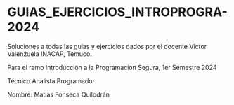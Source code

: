 # GUIAS_EJERCICIOS_INTROPROGRA-2024

Soluciones a todas las guias y ejercicios dados por el docente Victor Valenzuela INACAP, Temuco.

Para el ramo Introducción a la Programación Segura, 1er Semestre 2024

Técnico Analista Programador

Nombre: Matías Fonseca Quilodrán
